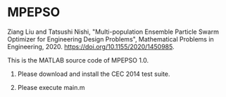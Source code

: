 # MPEPSO
Ziang Liu and Tatsushi Nishi, "Multi-population Ensemble Particle Swarm Optimizer for Engineering Design Problems", 
Mathematical Problems in Engineering, 2020. https://doi.org/10.1155/2020/1450985.

This is the MATLAB source code of MPEPSO 1.0.

1. Please download and install the CEC 2014 test suite.

2. Please execute main.m
